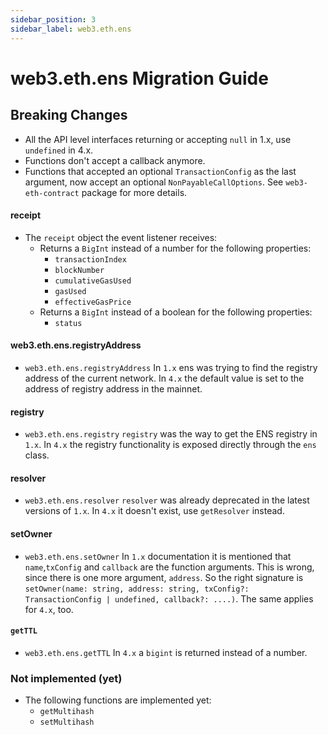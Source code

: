 ```yaml
---
sidebar_position: 3
sidebar_label: web3.eth.ens
---
```


# web3.eth.ens Migration Guide

## Breaking Changes

-   All the API level interfaces returning or accepting `null` in 1.x, use `undefined` in 4.x.
-   Functions don't accept a callback anymore.
-   Functions that accepted an optional `TransactionConfig` as the last argument, now accept an optional `NonPayableCallOptions`. See `web3-eth-contract` package for more details.

#### receipt

-   The `receipt` object the event listener receives:
    -   Returns a `BigInt` instead of a number for the following properties:
        -   `transactionIndex`
        -   `blockNumber`
        -   `cumulativeGasUsed`
        -   `gasUsed`
        -   `effectiveGasPrice`
    -   Returns a `BigInt` instead of a boolean for the following properties:
        -   `status`

#### web3.eth.ens.registryAddress

-   `web3.eth.ens.registryAddress`
    In `1.x` ens was trying to find the registry address of the current network. In `4.x` the default value is set to the address of registry address in the mainnet.

#### registry

-   `web3.eth.ens.registry`
    `registry` was the way to get the ENS registry in `1.x`. In `4.x` the registry functionality is exposed directly through the `ens` class.

#### resolver

-   `web3.eth.ens.resolver`
    `resolver` was already deprecated in the latest versions of `1.x`. In `4.x` it doesn't exist, use `getResolver` instead.

#### setOwner

-   `web3.eth.ens.setOwner`
    In `1.x` documentation it is mentioned that `name`,`txConfig` and `callback` are the function arguments. This is wrong, since there is one more argument, `address`. So the right signature is `setOwner(name: string, address: string, txConfig?: TransactionConfig | undefined, callback?: ....)`. The same applies for `4.x`, too.

#### `getTTL`

-   `web3.eth.ens.getTTL`
    In `4.x` a `bigint` is returned instead of a number.

### Not implemented (yet)

-   The following functions are implemented yet:
    -   `getMultihash`
    -   `setMultihash`
